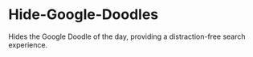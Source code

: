 # Hide-Google-Doodles
Hides the Google Doodle of the day, providing a distraction-free search experience.
